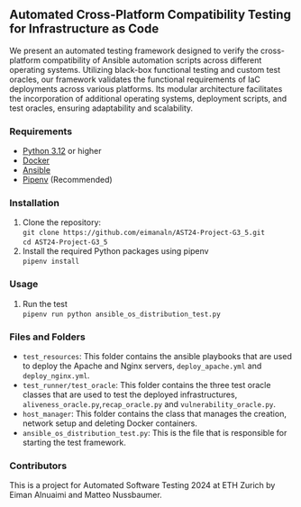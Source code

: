 ## Automated Cross-Platform Compatibility Testing for Infrastructure as Code 

We present an automated testing framework designed to verify the cross-platform compatibility of Ansible automation scripts across different operating systems. Utilizing black-box functional testing and custom test oracles, our framework validates the functional requirements of IaC deployments across various platforms. Its modular architecture facilitates the incorporation of additional operating systems, deployment scripts, and test oracles, ensuring adaptability and scalability.

### Requirements
- [Python 3.12](https://www.python.org/downloads/release/python-3123/) or higher
- [Docker](https://docs.docker.com/get-docker/)
- [Ansible](https://docs.ansible.com/ansible/latest/installation_guide/intro_installation.html)
- [Pipenv](https://pypi.org/project/pipenv/) (Recommended)

### Installation
1. Clone the repository:  
   `git clone https://github.com/eimanaln/AST24-Project-G3_5.git`  
   `cd AST24-Project-G3_5`
2. Install the required Python packages using pipenv  
    `pipenv install`

### Usage
1. Run the test  
    `pipenv run python ansible_os_distribution_test.py`

### Files and Folders
- `test_resources`: This folder contains the ansible playbooks that are used to deploy the Apache and Nginx servers, `deploy_apache.yml` and `deploy_nginx.yml`. 
- `test_runner/test_oracle`: This folder contains the three test oracle classes that are used to test the deployed infrastructures, `aliveness_oracle.py`,`recap_oracle.py` and `vulnerability_oracle.py`. 
- `host_manager`: This folder contains the class that manages the creation, network setup and deleting Docker containers. 
- `ansible_os_distribution_test.py`: This is the file that is responsible for starting the test framework. 


### Contributors 
This is a project for Automated Software Testing 2024 at ETH Zurich by Eiman Alnuaimi and Matteo Nussbaumer. 
